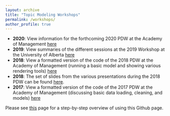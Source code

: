```yaml
---
layout: archive
title: "Topic Modeling Workshops"
permalink: /workshops/
author_profile: true
---
```

* <b>2020</b>: View information for the forthcoming 2020 PDW at the Academy of Management <a href="/workshops/2020">here</a> 
* <b>2019</b>: View summaries of the different sessions at the 2019 Workshop at the University of Alberta <a href="/workshops/2019">here</a> 
* <b>2018</b>: View a formatted version of the code of the 2018 PDW at the Academy of Management (running a basic model and showing various rendering tools) <a href="/workshops/2018">here</a>  
* <b>2018</b>: The set of slides from the various presentations during the 2018 PDW can be found <a href="https://docs.google.com/viewer?url=https://github.com/RFJHaans/topicmodeling/raw/master/AoM-PDW-TModel_18_all_v3_1.pdf">here</a>.  
* <b>2017</b>: View a formatted version of the code of the 2017 PDW at the Academy of Management (discussing basic data loading, cleaning, and models) <a href="/workshops/2017">here</a>

Please see <a href="/workshops/howto"> this</a> page for a step-by-step overview of using this Github page.   
